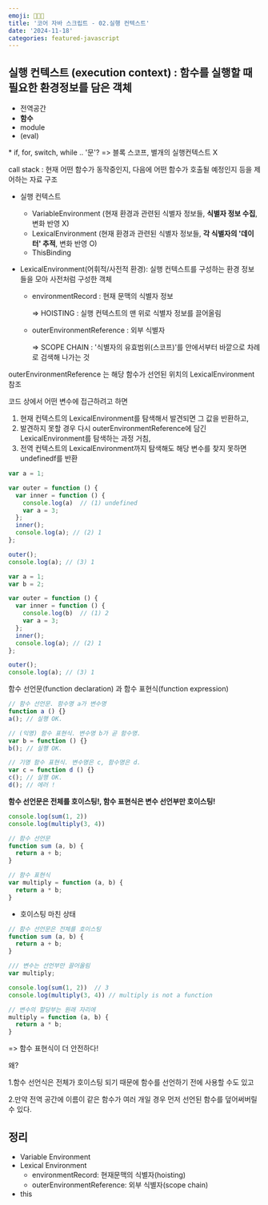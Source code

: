 ```yaml
---
emoji: 👨🏻‍💻
title: '코어 자바 스크립트 - 02.실행 컨텍스트'
date: '2024-11-18'
categories: featured-javascript
---
```


## 실행 컨텍스트 (execution context) : 함수를 실행할 때 필요한 환경정보를 담은 객체

- 전역공간
- **함수**
- module
- (eval)

\* if, for, switch, while .. '문'?
 => 블록 스코프, 별개의 실행컨텍스트 X

call stack : 현재 어떤 함수가 동작중인지, 다음에 어떤 함수가 호출될 예정인지 등을 제어하는 자료 구조

- 실행 컨텍스트
  - VariableEnvironment (현재 환경과 관련된 식별자 정보들, **식별자 정보 수집**, 변화 반영 X)
  - LexicalEnvironment (현재 환경과 관련된 식별자 정보들, **각 식별자의 '데이터' 추적**, 변화 반영 O)
  - ThisBinding


- LexicalEnvironment(어휘적/사전적 환경): 실행 컨텍스트를 구성하는 환경 정보들을 모아 사전처럼 구성한 객체
  - environmentRecord : 현재 문맥의 식별자 정보
  
    => HOISTING : 실행 컨텍스트의 맨 위로 식별자 정보를 끌어올림
  - outerEnvironmentReference : 외부 식별자
  
    => SCOPE CHAIN : '식별자의 유효범위(스코프)'를 안에서부터 바깥으로 차례로 검색해 나가는 것


outerEnvironmentReference 는 해당 함수가 선언된 위치의 LexicalEnvironment 참조

코드 상에서 어떤 변수에 접근하려고 하면
1. 현재 컨텍스트의 LexicalEnvironment를 탐색해서 발견되면 그 값을 반환하고,
2. 발견하지 못할 경우 다시 outerEnvironmentReference에 담긴 LexicalEnvironment를 탐색하는 과정 거침,
3. 전역 컨텍스트의 LexicalEnvironment까지 탐색해도 해당 변수를 찾지 못하면 undefinedf를 반환

```javascript
var a = 1;

var outer = function () {
  var inner = function () {
    console.log(a)  // (1) undefined 
    var a = 3;
  };
  inner();
  console.log(a); // (2) 1
};

outer();
console.log(a); // (3) 1
```


```javascript
var a = 1;
var b = 2;

var outer = function () {
  var inner = function () {
    console.log(b)  // (1) 2 
    var a = 3;
  };
  inner();
  console.log(a); // (2) 1
};

outer();
console.log(a); // (3) 1
```

함수 선언문(function declaration) 과 함수 표현식(function expression)

```javascript
// 함수 선언문. 함수명 a가 변수명
function a () {} 
a(); // 실행 OK.

// (익명) 함수 표현식. 변수명 b가 곧 함수명.
var b = function () {} 
b(); // 실행 OK.

// 기명 함수 표현식. 변수명은 c, 함수명은 d.
var c = function d () {} 
c(); // 실행 OK.
d(); // 에러 !
```


**함수 선언문은 전체를 호이스팅!, 함수 표현식은 변수 선언부만 호이스팅!**

```javascript
console.log(sum(1, 2))
console.log(multiply(3, 4))

// 함수 선언문
function sum (a, b) {
  return a + b;
}

// 함수 표현식
var multiply = function (a, b) {
  return a * b;
}
```
- 호이스팅 마친 상태

```javascript
// 함수 선언문은 전체를 호이스팅
function sum (a, b) {
  return a + b;
}

/// 변수는 선언부만 끌어올림
var multiply;

console.log(sum(1, 2))  // 3
console.log(multiply(3, 4)) // multiply is not a function

// 변수의 할당부는 원래 자리에
multiply = function (a, b) {
  return a * b;
}
```


=> 함수 표현식이 더 안전하다!

왜?

1.함수 선언식은 전체가 호이스팅 되기 때문에 함수를 선언하기 전에 사용할 수도 있고

2.만약 전역 공간에 이름이 같은 함수가 여러 개일 경우 먼저 선언된 함수를 덮어써버릴 수 있다.


## 정리
- Variable Environment
- Lexical Environment
  - environmentRecord: 현재문맥의 식별자(hoisting)
  - outerEnvironmentReference: 외부 식별자(scope chain)
- this

```toc
```